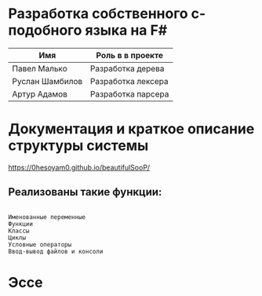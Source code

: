 # Разработка собственного с-подобного языка на F#

| **Имя**                                                              | **Роль в в проекте**              |
|----------------------------------------------------------------------|-----------------------------------|
| Павел Малько | Разработка дерева |
| Руслан Шамбилов | Разработка лексера |
| Артур Адамов | Разработка парсера |

# Документация и краткое описание структуры системы

https://0hesoyam0.github.io/beautifulSooP/

## Реализованы такие функции:
```

Именованные переменные
Функции
Классы
Циклы
Условные операторы
Ввод-вывод файлов и консоли

```

# Эссе

